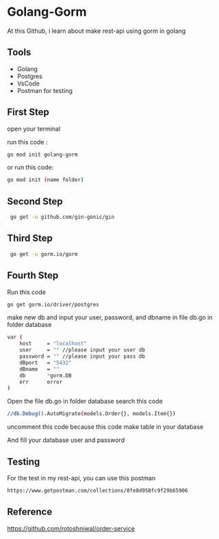 # Golang-Gorm
At this Github, i learn about make rest-api using gorm in golang

## Tools
- Golang
- Postgres
- VsCode
- Postman for testing

## First Step

open your terminal

run this code :
```sh
go mod init golang-gorm
```

or run this code:

```sh
go mod init (name folder)
```

## Second Step

```sh
 go get -u github.com/gin-gonic/gin
```

## Third Step
```sh
 go get -u gorm.io/gorm
```

## Fourth Step
Run this code

```sh
go get gorm.io/driver/postgres
```

make new db and input your user, password, and dbname in file db.go in folder database
```sh
var (
	host     = "localhost"
	user     = "" //please input your user db
	password = "" //please input your pass db
	dBport   = "5432"
	dBname   = ""
	db       *gorm.DB
	err      error
)
```

Open the file db.go in folder database
search this code

```sh
//db.Debug().AutoMigrate(models.Order{}, models.Item{})
```
uncomment this code because this code make table in your database

And fill your database user and password

## Testing

For the test in my rest-api, you can use this postman

```sh
https://www.getpostman.com/collections/8fe8d958fc9f29b65906
```

## Reference
https://github.com/rotoshniwal/order-service
